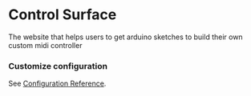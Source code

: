 # Control Surface

<p>The website that helps users to get arduino sketches to build their own custom midi controller</p>


### Customize configuration
See [Configuration Reference](https://cli.vuejs.org/config/).
